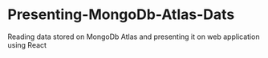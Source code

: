# Presenting-MongoDb-Atlas-Dats
Reading data stored on MongoDb Atlas and presenting it on web application using React

